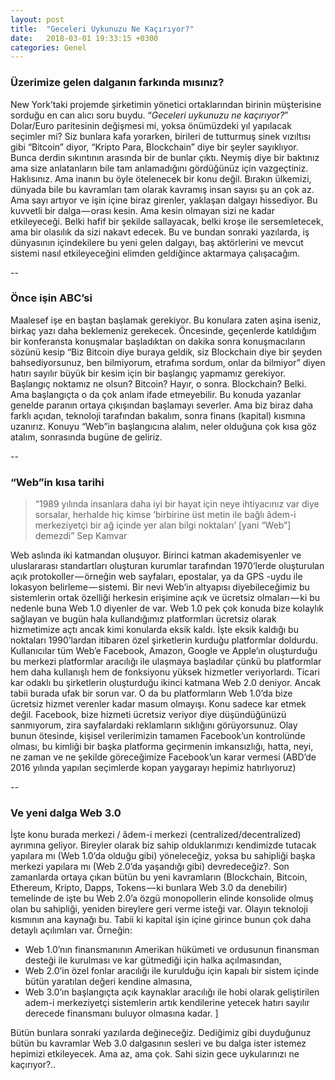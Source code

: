 ```yaml
---
layout: post
title:  "Geceleri Uykunuzu Ne Kaçırıyor?"
date:   2018-03-01 19:33:15 +0300
categories: Genel
---
```


### Üzerimize gelen dalganın farkında mısınız?
New York’taki projemde şirketimin yönetici ortaklarından birinin müşterisine sorduğu en can alıcı soru buydu. “*Geceleri uykunuzu ne kaçırıyor?*” Dolar/Euro paritesinin değişmesi mi, yoksa önümüzdeki yıl yapılacak seçimler mi? Siz bunlara kafa yorarken, birileri de tutturmuş sinek vızıltısı gibi “Bitcoin” diyor, “Kripto Para, Blockchain” diye bir şeyler sayıklıyor. Bunca derdin sıkıntının arasında bir de bunlar çıktı. Neymiş diye bir baktınız ama size anlatanların bile tam anlamadığını gördüğünüz için vazgeçtiniz.
Haklısınız. Ama inanın bu öyle ötelenecek bir konu değil. Bırakın ülkemizi, dünyada bile bu kavramları tam olarak kavramış insan sayısı şu an çok az. Ama sayı artıyor ve işin içine biraz girenler, yaklaşan dalgayı hissediyor. Bu kuvvetli bir dalga — orası kesin. Ama kesin olmayan sizi ne kadar etkileyeceği. Belki hafif bir şekilde sallayacak, belki kroşe ile sersemletecek, ama bir olasılık da sizi nakavt edecek.
Bu ve bundan sonraki yazılarda, iş dünyasının içindekilere bu yeni gelen dalgayı, baş aktörlerini ve mevcut sistemi nasıl etkileyeceğini elimden geldiğince aktarmaya çalışacağım.


--

### Önce işin ABC’si
Maalesef işe en baştan başlamak gerekiyor. Bu konulara zaten aşina iseniz, birkaç yazı daha beklemeniz gerekecek. Öncesinde, geçenlerde katıldığım bir konferansta konuşmalar başladıktan on dakika sonra konuşmacıların sözünü kesip “Biz Bitcoin diye buraya geldik, siz Blockchain diye bir şeyden bahsediyorsunuz, ben bilmiyorum, etrafıma sordum, onlar da bilmiyor” diyen hatırı sayılır büyük bir kesim için bir başlangıç yapmamız gerekiyor.
Başlangıç noktamız ne olsun? Bitcoin? Hayır, o sonra. Blockchain? Belki. Ama başlangıçta o da çok anlam ifade etmeyebilir. Bu konuda yazanlar genelde paranın ortaya çıkışından başlamayı severler. Ama biz biraz daha farklı açıdan, teknoloji tarafından bakalım, sonra finans (kapital) kısmına uzanırız. Konuyu “Web”in başlangıcına alalım, neler olduğuna çok kısa göz atalım, sonrasında bugüne de geliriz.


--

### “Web”in kısa tarihi
> “1989 yılında insanlara daha iyi bir hayat için neye ihtiyacınız var diye sorsalar, herhalde hiç kimse ‘birbirine üst metin ile bağlı âdem-i merkeziyetçi bir ağ içinde yer alan bilgi noktaları’ [yani “Web”] demezdi” Sep Kamvar

Web aslında iki katmandan oluşuyor. Birinci katman akademisyenler ve uluslararası standartları oluşturan kurumlar tarafından 1970’lerde oluşturulan açık protokoller — örneğin web sayfaları, epostalar, ya da GPS -uydu ile lokasyon belirleme — sistemi. Bir nevi Web’in altyapısı diyebileceğimiz bu sistemlerin ortak özelliği herkesin erişimine açık ve ücretsiz olmaları — ki bu nedenle buna Web 1.0 diyenler de var.
Web 1.0 pek çok konuda bize kolaylık sağlayan ve bugün hala kullandığımız platformları ücretsiz olarak hizmetimize açtı ancak kimi konularda eksik kaldı. İşte eksik kaldığı bu noktaları 1990’lardan itibaren özel şirketlerin kurduğu platformlar doldurdu. Kullanıcılar tüm Web’e Facebook, Amazon, Google ve Apple’ın oluşturduğu bu merkezi platformlar aracılığı ile ulaşmaya başladılar çünkü bu platformlar hem daha kullanışlı hem de fonksiyonu yüksek hizmetler veriyorlardı. Ticari kar odaklı bu şirketlerin oluşturduğu ikinci katmana Web 2.0 deniyor.
Ancak tabii burada ufak bir sorun var. O da bu platformların Web 1.0’da bize ücretsiz hizmet verenler kadar masum olmayışı. Konu sadece kar etmek değil. Facebook, bize hizmeti ücretsiz veriyor diye düşündüğünüzü sanmıyorum, zira sayfalardaki reklamların sıklığını görüyorsunuz. Olay bunun ötesinde, kişisel verilerimizin tamamen Facebook’un kontrolünde olması, bu kimliği bir başka platforma geçirmenin imkansızlığı, hatta, neyi, ne zaman ve ne şekilde göreceğimize Facebook’un karar vermesi (ABD’de 2016 yılında yapılan seçimlerde kopan yaygarayı hepimiz hatırlıyoruz)


--

### Ve yeni dalga Web 3.0
İşte konu burada merkezi / âdem-i merkezi (centralized/decentralized) ayrımına geliyor. Bireyler olarak biz sahip olduklarımızı kendimizde tutacak yapılara mı (Web 1.0’da olduğu gibi) yöneleceğiz, yoksa bu sahipliği başka merkezi yapılara mı (Web 2.0’da yaşandığı gibi) devredeceğiz?.
Son zamanlarda ortaya çıkan bütün bu yeni kavramların (Blockchain, Bitcoin, Ethereum, Kripto, Dapps, Tokens — ki bunlara Web 3.0 da denebilir) temelinde de işte bu Web 2.0’a özgü monopollerin elinde konsolide olmuş olan bu sahipliği, yeniden bireylere geri verme isteği var.
Olayın teknoloji kısmının ana kaynağı bu. Tabii ki kapital işin içine girince bunun çok daha detaylı açılımları var. Örneğin:
* Web 1.0’nın finansmanının Amerikan hükümeti ve ordusunun finansman desteği ile kurulması ve kar gütmediği için halka açılmasından,
* Web 2.0’in özel fonlar aracılığı ile kurulduğu için kapalı bir sistem içinde bütün yaratılan değeri kendine almasına,
* Web 3.0’ın başlangıçta açık kaynaklar aracılığı ile hobi olarak geliştirilen adem-i merkeziyetçi sistemlerin artık kendilerine yetecek hatırı sayılır derecede finansmanı buluyor olmasına kadar. ]

Bütün bunlara sonraki yazılarda değineceğiz. Dediğimiz gibi duyduğunuz bütün bu kavramlar Web 3.0 dalgasının sesleri ve bu dalga ister istemez hepimizi etkileyecek. Ama az, ama çok.
Sahi sizin gece uykularınızı ne kaçırıyor?..
